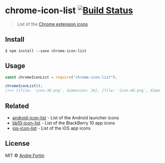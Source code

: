 # chrome-icon-list [![Build Status](https://travis-ci.com/andrefortin/chrome-icon-list.svg?branch=master)](https://travis-ci.com/andrefortin/chrome-icon-list)

> List of the [Chrome extension icons](https://developer.chrome.com/docs/extensions/mv2/user_interface/#provide-the-extension-icons)

## Install

```
$ npm install --save chrome-icon-list
```

## Usage

```js
const chromeIconList = require("chrome-icon-list");

chromeIconList();
//=> [{file: 'icon-36.png', dimension: 36}, {file: 'icon-48.png', dimension: 48}, ...]
```

## Related

- [android-icon-list](https://github.com/SamVerschueren/android-icon-list) - List of the Android launcher icons
- [bb10-icon-list](https://github.com/SamVerschueren/bb10-icon-list) - List of the BlackBerry 10 app icons
- [ios-icon-list](https://github.com/SamVerschueren/ios-icon-list) - List of the iOS app icons

## License

MIT © [Andre Fortin](https://github.com/andrefortin)
